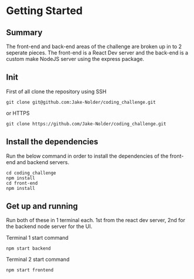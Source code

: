# Getting Started

## Summary
The front-end and back-end areas of the challenge are broken up in to 2 seperate pieces.
The front-end is a React Dev server and the back-end is a custom make NodeJS server using the express package.

## Init
First of all clone the repository using SSH
```node
git clone git@github.com:Jake-Nolder/coding_challenge.git
```
or HTTPS
```node
git clone https://github.com/Jake-Nolder/coding_challenge.git
```

## Install the dependencies
Run the below command in order to install the dependencies of the front-end and backend servers.
```node
cd coding_challenge
npm install
cd front-end
npm install
```

## Get up and running
Run both of these in 1 terminal each.
1st from the react dev server, 2nd for the backend node server for the UI.

Terminal 1 start command
```node
npm start backend
```

Terminal 2 start command
```node
npm start frontend
```